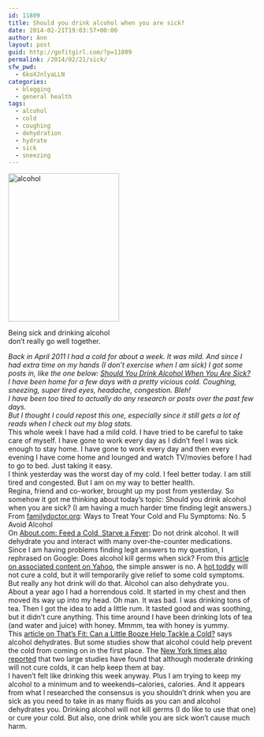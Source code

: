 ```yaml
---
id: 11809
title: Should you drink alcohol when you are sick?
date: 2014-02-21T19:03:57+00:00
author: Ann
layout: post
guid: http://gofitgirl.com/?p=11809
permalink: /2014/02/21/sick/
sfw_pwd:
  - 6koXJnlyaLLN
categories:
  - blogging
  - general health
tags:
  - alcohol
  - cold
  - coughing
  - dehydration
  - hydrate
  - sick
  - sneezing
---
```

<div id="attachment_11810" style="width: 235px" class="wp-caption alignleft">
  <a href="http://gofitgirl.com/2014/02/sick/photo-178/" rel="attachment wp-att-11810"><img class="size-medium wp-image-11810" alt="alcohol" src="http://gofitgirl.com/wp-content/uploads/2014/02/photo-178-225x300.jpg" width="225" height="300" /></a>
  
  <p class="wp-caption-text">
    Being sick and drinking alcohol don&#8217;t really go well together.
  </p>
</div>

  
_Back in April 2011 I had a cold for about a week. It was mild. And since I had extra time on my hands (I don&#8217;t exercise when I am sick) I got some posts in, like the one below: [Should You Drink Alcohol When You Are Sick?](http://gofitgirl.com/2011/04/should-you-drink-alcohol-when-you-are-sick/)_  
_I have been home for a few days with a pretty vicious cold. Coughing, sneezing, super tired eyes, headache, congestion. Bleh!_  
_I have been too tired to actually do any research or posts over the past few days._  
_But I thought I could repost this one, especially since it still gets a lot of reads when I check out my blog stats._  
This whole week I have had a mild cold. I have tried to be careful to take care of myself. I have gone to work every day as I didn’t feel I was sick enough to stay home. I have gone to work every day and then every evening I have come home and lounged and watch TV/movies before I had to go to bed. Just taking it easy.  
I think yesterday was the worst day of my cold. I feel better today. I am still tired and congested. But I am on my way to better health.  
Regina, friend and co-worker, brought up my post from yesterday. So somehow it got me thinking about today’s topic: Should you drink alcohol when you are sick? (I am having a much harder time finding legit answers.)  
From [familydoctor.org](http://familydoctor.org/online/famdocen/home/common/infections/cold-flu/073.html): Ways to Treat Your Cold and Flu Symptoms: No. 5 Avoid Alcohol  
On [About.com: Feed a Cold, Starve a Fever](http://coldflu.about.com/od/cold/qt/feedstarvecold.htm): Do not drink alcohol. It will dehydrate you and interact with many over-the-counter medications.  
Since I am having problems finding legit answers to my question, I rephrased on Google: Does alcohol kill germs when sick? From this [article on associated content on Yahoo](http://www.associatedcontent.com/article/495957/does_alcohol_help_cure_colds.html?cat=5), the simple answer is no. A [hot toddy](http://en.wikipedia.org/wiki/Hot_toddy) will not cure a cold, but it will temporarily give relief to some cold symptoms. But really any hot drink will do that. Alcohol can also dehydrate you.  
About a year ago I had a horrendous cold. It started in my chest and then moved its way up into my head. Oh man. It was bad. I was drinking tons of tea. Then I got the idea to add a little rum. It tasted good and was soothing, but it didn’t cure anything. This time around I have been drinking lots of tea (and water and juice) with honey. Mmmm, tea with honey is yummy.  
This [article on That’s Fit: Can a Little Booze Help Tackle a Cold?](http://www.thatsfit.com/2007/12/18/can-a-little-booze-help-tackle-a-cold/) says alcohol dehydrates. But some studies show that alcohol could help prevent the cold from coming on in the first place. The [New York times also reported](http://www.nytimes.com/2007/12/18/health/18real.html?ei=5088&en=f6248463df5fc1a0&ex=1355634000&adxnnl=1&partner=rssnyt&emc=rss&adxnnlx=1303437088-o/pSNZRGCALPKVDjSEplfQ) that two large studies have found that although moderate drinking will not cure colds, it can help keep them at bay.  
I haven’t felt like drinking this week anyway. Plus I am trying to keep my alcohol to a minimum and to weekends–calories, calories. And it appears from what I researched the consensus is you shouldn’t drink when you are sick as you need to take in as many fluids as you can and alcohol dehydrates you. Drinking alcohol will not kill germs (I do like to use that one) or cure your cold. But also, one drink while you are sick won’t cause much harm.